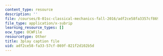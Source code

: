 ```yaml
---
content_type: resource
description: ''
file: /courses/8-01sc-classical-mechanics-fall-2016/adf2ce58fa3357cf869f821f2d102b5d_ZBlHexE8m6A.vtt
file_type: application/x-subrip
learning_resource_types: []
ocw_type: OCWFile
resourcetype: Other
title: 3play caption file
uid: adf2ce58-fa33-57cf-869f-821f2d102b5d
---
```


